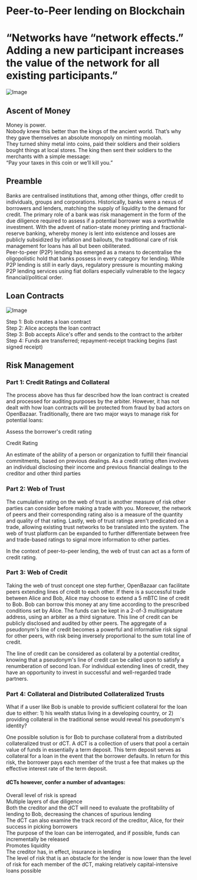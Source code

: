 # Peer-to-Peer lending on Blockchain

# “Networks have “network effects.” Adding a new participant increases the value of the network for all existing participants.”

![Image](https://github.com/papajijaat/HashHacks2.0-methOD/blob/master/Future_Prospects/double_spend.png?raw=true)

## Ascent of Money
Money is power.<br/>
Nobody knew this better than the kings of the ancient world. That’s why they gave themselves an absolute monopoly on minting moolah.<br/>
They turned shiny metal into coins, paid their soldiers and their soldiers bought things at local stores. The king then sent their soldiers to the merchants with a simple message:<br/>
“Pay your taxes in this coin or we’ll kill you.”<br/>

## Preamble
Banks are centralised institutions that, among other things, offer credit to individuals, groups and corporations. Historically, banks were a nexus of borrowers and lenders, matching the supply of liquidity to the demand for credit. The primary role of a bank was risk management in the form of the due diligence required to assess if a potential borrower was a worthwhile investment. With the advent of nation-state money printing and fractional-reserve banking, whereby money is lent into existence and losses are publicly subsidized by inflation and bailouts, the traditional care of risk management for loans has all but been obiliterated.<br />
Peer-to-peer (P2P) lending has emerged as a means to decentralise the oligopolistic hold that banks possess in every category for lending. While P2P lending is still in early days, regulatory pressure is mounting making P2P lending services using fiat dollars especially vulnerable to the legacy financial/political order.<br />


## Loan Contracts
![Image](https://github.com/papajijaat/HashHacks2.0-methOD/blob/master/Future_Prospects/alicebob.png?raw=true)

Step 1: Bob creates a loan contract<br/>
Step 2: Alice accepts the loan contract<br/>
Step 3: Bob accepts Alice's offer and sends to the contract to the arbiter<br/>
Step 4: Funds are transferred; repayment-receipt tracking begins (last signed receipt)<br/>

## Risk Management

### Part 1: Credit Ratings and Collateral

The process above has thus far described how the loan contract is created and processed for auditing purposes by the arbiter. However, it has not dealt with how loan contracts will be protected from fraud by bad actors on OpenBazaar. Traditionally, there are two major ways to manage risk for potential loans:

Assess the borrower's credit rating

Credit Rating

An estimate of the ability of a person or organization to fulfill their financial commitments, based on previous dealings.
As a credit rating often involves an individual disclosing their income and previous financial dealings to the creditor and other third parties


### Part 2: Web of Trust

The cumulative rating on the web of trust is another measure of risk other parties can consider before making a trade with you. Moreover, the network of peers and their corresponding rating also is a measure of the quantity and quality of that rating. Lastly, web of trust ratings aren't predicated on a trade, allowing existing trust networks to be translated into the system. The web of trust platform can be expanded to further differentiate between free and trade-based ratings to signal more information to other parties.

In the context of peer-to-peer lending, the web of trust can act as a form of credit rating.

### Part 3: Web of Credit

Taking the web of trust concept one step further, OpenBazaar can facilitate peers extending lines of credit to each other. If there is a successful trade between Alice and Bob, Alice may choose to extend a 5 mBTC line of credit to Bob. Bob can borrow this money at any time according to the prescribed conditions set by Alice. The funds can be kept in a 2-of-3 multisignature address, using an arbiter as a third signature. This line of credit can be publicly disclosed and audited by other peers. The aggregate of a pseudonym's line of credit becomes a powerful and informative risk signal for other peers, with risk being inversely proportional to the sum total line of credit.

The line of credit can be considered as collateral by a potential creditor, knowing that a pseudonym's line of credit can be called upon to satisfy a renumberation of second loan. For individual extending lines of credit, they have an opportunity to invest in successful and well-regarded trade partners.


### Part 4: Collateral and Distributed Collateralized Trusts

What if a user like Bob is unable to provide sufficient collateral for the loan due to either: 1) his wealth status living in a developing country, or 2) providing collateral in the traditional sense would reveal his pseudonym's identity?

One possible solution is for Bob to purchase collateral from a distributed collateralized trust or dCT. A dCT is a collection of users that pool a certain value of funds in essentially a term deposit. This term deposit serves as collateral for a loan in the event that the borrower defaults. In return for this risk, the borrower pays each member of the trust a fee that makes up the effective interest rate of the term deposit. 

#### dCTs however, confer a number of advantages:

Overall level of risk is spread <br />
Multiple layers of due diligence <br />
Both the creditor and the dCT will need to evaluate the profitability of lending to Bob, decreasing the chances of spurious lending <br />
The dCT can also examine the track record of the creditor, Alice, for their success in picking borrowers <br />
The purpose of the loan can be interrogated, and if possible, funds can incrementally be released <br />
Promotes liquidity <br />
The creditor has, in effect, insurance in lending <br />
The level of risk that is an obstacle for the lender is now lower than the level of risk for each member of the dCT, making relatively capital-intensive loans possible <br />
